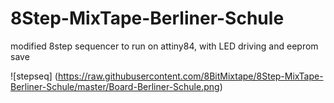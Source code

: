 # 8Step-MixTape-Berliner-Schule
modified 8step sequencer to run on attiny84, with LED driving and eeprom save

![stepseq]
(https://raw.githubusercontent.com/8BitMixtape/8Step-MixTape-Berliner-Schule/master/Board-Berliner-Schule.png)
